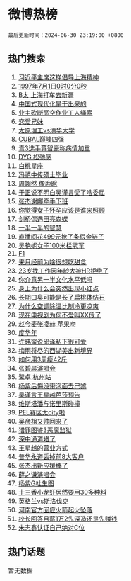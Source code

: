 # 微博热榜

`最后更新时间：2024-06-30 23:19:00 +0800`

## 热门搜索

1. [习近平主席这样倡导上海精神](https://m.weibo.cn/search?containerid=100103type%3D1%26t%3D10%26q%3D%23%E4%B9%A0%E8%BF%91%E5%B9%B3%E4%B8%BB%E5%B8%AD%E8%BF%99%E6%A0%B7%E5%80%A1%E5%AF%BC%E4%B8%8A%E6%B5%B7%E7%B2%BE%E7%A5%9E%23&stream_entry_id=51&isnewpage=1&extparam=seat%3D1%26cate%3D10103%26stream_entry_id%3D51%26pos%3D0%26q%3D%2523%25E4%25B9%25A0%25E8%25BF%2591%25E5%25B9%25B3%25E4%25B8%25BB%25E5%25B8%25AD%25E8%25BF%2599%25E6%25A0%25B7%25E5%2580%25A1%25E5%25AF%25BC%25E4%25B8%258A%25E6%25B5%25B7%25E7%25B2%25BE%25E7%25A5%259E%2523%26dgr%3D0%26filter_type%3Drealtimehot%26c_type%3D51%26display_time%3D1719760739%26pre_seqid%3D17197607391030271743)
1. [1997年7月1日0时0分0秒](https://m.weibo.cn/search?containerid=100103type%3D1%26t%3D10%26q%3D%231997%E5%B9%B47%E6%9C%881%E6%97%A50%E6%97%B60%E5%88%860%E7%A7%92%23&stream_entry_id=31&isnewpage=1&extparam=seat%3D1%26flag%3D32768%26band_rank%3D1%26q%3D%25231997%25E5%25B9%25B47%25E6%259C%25881%25E6%2597%25A50%25E6%2597%25B60%25E5%2588%25860%25E7%25A7%2592%2523%26dgr%3D0%26cate%3D5001%26c_type%3D31%26pos%3D0%26stream_entry_id%3D31%26filter_type%3Drealtimehot%26realpos%3D1%26lcate%3D5001%26display_time%3D1719760739%26pre_seqid%3D17197607391030271743)
1. [B太 上海打车去新疆](https://m.weibo.cn/search?containerid=100103type%3D1%26t%3D10%26q%3DB%E5%A4%AA+%E4%B8%8A%E6%B5%B7%E6%89%93%E8%BD%A6%E5%8E%BB%E6%96%B0%E7%96%86&stream_entry_id=31&isnewpage=1&extparam=seat%3D1%26flag%3D2%26band_rank%3D2%26q%3DB%25E5%25A4%25AA%2520%25E4%25B8%258A%25E6%25B5%25B7%25E6%2589%2593%25E8%25BD%25A6%25E5%258E%25BB%25E6%2596%25B0%25E7%2596%2586%26dgr%3D0%26cate%3D5001%26c_type%3D31%26pos%3D1%26stream_entry_id%3D31%26filter_type%3Drealtimehot%26realpos%3D2%26lcate%3D5001%26display_time%3D1719760739%26pre_seqid%3D17197607391030271743)
1. [中国式现代化是干出来的](https://m.weibo.cn/search?containerid=100103type%3D1%26t%3D10%26q%3D%23%E4%B8%AD%E5%9B%BD%E5%BC%8F%E7%8E%B0%E4%BB%A3%E5%8C%96%E6%98%AF%E5%B9%B2%E5%87%BA%E6%9D%A5%E7%9A%84%23&stream_entry_id=31&isnewpage=1&extparam=seat%3D1%26flag%3D0%26band_rank%3D3%26q%3D%2523%25E4%25B8%25AD%25E5%259B%25BD%25E5%25BC%258F%25E7%258E%25B0%25E4%25BB%25A3%25E5%258C%2596%25E6%2598%25AF%25E5%25B9%25B2%25E5%2587%25BA%25E6%259D%25A5%25E7%259A%2584%2523%26dgr%3D0%26cate%3D5001%26c_type%3D31%26pos%3D2%26stream_entry_id%3D31%26filter_type%3Drealtimehot%26realpos%3D3%26lcate%3D5001%26display_time%3D1719760739%26pre_seqid%3D17197607391030271743)
1. [业主砍断高空作业工人绳索](https://m.weibo.cn/search?containerid=100103type%3D1%26t%3D10%26q%3D%23%E4%B8%9A%E4%B8%BB%E7%A0%8D%E6%96%AD%E9%AB%98%E7%A9%BA%E4%BD%9C%E4%B8%9A%E5%B7%A5%E4%BA%BA%E7%BB%B3%E7%B4%A2%23&stream_entry_id=31&isnewpage=1&extparam=seat%3D1%26flag%3D1%26band_rank%3D4%26q%3D%2523%25E4%25B8%259A%25E4%25B8%25BB%25E7%25A0%258D%25E6%2596%25AD%25E9%25AB%2598%25E7%25A9%25BA%25E4%25BD%259C%25E4%25B8%259A%25E5%25B7%25A5%25E4%25BA%25BA%25E7%25BB%25B3%25E7%25B4%25A2%2523%26dgr%3D0%26cate%3D5001%26c_type%3D31%26pos%3D3%26stream_entry_id%3D31%26filter_type%3Drealtimehot%26realpos%3D4%26lcate%3D5001%26display_time%3D1719760739%26pre_seqid%3D17197607391030271743)
1. [恋爱兄妹](https://m.weibo.cn/search?containerid=100103type%3D1%26t%3D10%26q%3D%23%E6%81%8B%E7%88%B1%E5%85%84%E5%A6%B9%23&stream_entry_id=31&isnewpage=1&extparam=seat%3D1%26flag%3D1%26band_rank%3D5%26q%3D%2523%25E6%2581%258B%25E7%2588%25B1%25E5%2585%2584%25E5%25A6%25B9%2523%26dgr%3D0%26cate%3D5001%26c_type%3D31%26pos%3D4%26stream_entry_id%3D31%26filter_type%3Drealtimehot%26realpos%3D5%26lcate%3D5001%26display_time%3D1719760739%26pre_seqid%3D17197607391030271743)
1. [太原理工vs清华大学](https://m.weibo.cn/search?containerid=100103type%3D1%26t%3D10%26q%3D%23%E5%A4%AA%E5%8E%9F%E7%90%86%E5%B7%A5vs%E6%B8%85%E5%8D%8E%E5%A4%A7%E5%AD%A6%23&stream_entry_id=31&isnewpage=1&extparam=seat%3D1%26flag%3D1%26band_rank%3D6%26q%3D%2523%25E5%25A4%25AA%25E5%258E%259F%25E7%2590%2586%25E5%25B7%25A5vs%25E6%25B8%2585%25E5%258D%258E%25E5%25A4%25A7%25E5%25AD%25A6%2523%26dgr%3D0%26cate%3D5001%26c_type%3D31%26pos%3D5%26stream_entry_id%3D31%26filter_type%3Drealtimehot%26realpos%3D6%26lcate%3D5001%26display_time%3D1719760739%26pre_seqid%3D17197607391030271743)
1. [CUBAL巅峰四强](https://m.weibo.cn/search?containerid=100103type%3D1%26t%3D10%26q%3D%23CUBAL%E5%B7%85%E5%B3%B0%E5%9B%9B%E5%BC%BA%23&stream_entry_id=31&isnewpage=1&extparam=seat%3D1%26filter_type%3Drealtimehot%26q%3D%2523CUBAL%25E5%25B7%2585%25E5%25B3%25B0%25E5%259B%259B%25E5%25BC%25BA%2523%26dgr%3D0%26is_ad_pos%3D1%26adid%3D244567%26cate%3D5001%26pos%3D6%26stream_entry_id%3D31%26c_type%3D31%26band_rank%3D7%26lcate%3D5001%26display_time%3D1719760739%26pre_seqid%3D17197607391030271743)
1. [青3选手蒋智豪称病情加重](https://m.weibo.cn/search?containerid=100103type%3D1%26t%3D10%26q%3D%23%E9%9D%923%E9%80%89%E6%89%8B%E8%92%8B%E6%99%BA%E8%B1%AA%E7%A7%B0%E7%97%85%E6%83%85%E5%8A%A0%E9%87%8D%23&stream_entry_id=31&isnewpage=1&extparam=seat%3D1%26flag%3D0%26band_rank%3D7%26q%3D%2523%25E9%259D%25923%25E9%2580%2589%25E6%2589%258B%25E8%2592%258B%25E6%2599%25BA%25E8%25B1%25AA%25E7%25A7%25B0%25E7%2597%2585%25E6%2583%2585%25E5%258A%25A0%25E9%2587%258D%2523%26dgr%3D0%26cate%3D5001%26c_type%3D31%26pos%3D7%26stream_entry_id%3D31%26filter_type%3Drealtimehot%26realpos%3D7%26lcate%3D5001%26display_time%3D1719760739%26pre_seqid%3D17197607391030271743)
1. [DYG 松弛感](https://m.weibo.cn/search?containerid=100103type%3D1%26t%3D10%26q%3DDYG+%E6%9D%BE%E5%BC%9B%E6%84%9F&stream_entry_id=31&isnewpage=1&extparam=seat%3D1%26flag%3D1%26band_rank%3D8%26q%3DDYG%2520%25E6%259D%25BE%25E5%25BC%259B%25E6%2584%259F%26dgr%3D0%26cate%3D5001%26c_type%3D31%26pos%3D8%26stream_entry_id%3D31%26filter_type%3Drealtimehot%26realpos%3D8%26lcate%3D5001%26display_time%3D1719760739%26pre_seqid%3D17197607391030271743)
1. [白桃星座](https://m.weibo.cn/search?containerid=100103type%3D1%26t%3D10%26q%3D%E7%99%BD%E6%A1%83%E6%98%9F%E5%BA%A7&stream_entry_id=31&isnewpage=1&extparam=seat%3D1%26flag%3D1%26band_rank%3D9%26q%3D%25E7%2599%25BD%25E6%25A1%2583%25E6%2598%259F%25E5%25BA%25A7%26dgr%3D0%26cate%3D5001%26c_type%3D31%26pos%3D9%26stream_entry_id%3D31%26filter_type%3Drealtimehot%26realpos%3D9%26lcate%3D5001%26display_time%3D1719760739%26pre_seqid%3D17197607391030271743)
1. [冯禧中传硕士毕业](https://m.weibo.cn/search?containerid=100103type%3D1%26t%3D10%26q%3D%23%E5%86%AF%E7%A6%A7%E4%B8%AD%E4%BC%A0%E7%A1%95%E5%A3%AB%E6%AF%95%E4%B8%9A%23&stream_entry_id=31&isnewpage=1&extparam=seat%3D1%26flag%3D0%26band_rank%3D10%26q%3D%2523%25E5%2586%25AF%25E7%25A6%25A7%25E4%25B8%25AD%25E4%25BC%25A0%25E7%25A1%2595%25E5%25A3%25AB%25E6%25AF%2595%25E4%25B8%259A%2523%26dgr%3D0%26cate%3D5001%26c_type%3D31%26pos%3D10%26stream_entry_id%3D31%26filter_type%3Drealtimehot%26realpos%3D10%26lcate%3D5001%26display_time%3D1719760739%26pre_seqid%3D17197607391030271743)
1. [周翊然 像鹿晗](https://m.weibo.cn/search?containerid=100103type%3D1%26t%3D10%26q%3D%E5%91%A8%E7%BF%8A%E7%84%B6+%E5%83%8F%E9%B9%BF%E6%99%97&stream_entry_id=31&isnewpage=1&extparam=seat%3D1%26flag%3D2%26band_rank%3D11%26q%3D%25E5%2591%25A8%25E7%25BF%258A%25E7%2584%25B6%2520%25E5%2583%258F%25E9%25B9%25BF%25E6%2599%2597%26dgr%3D0%26cate%3D5001%26c_type%3D31%26pos%3D11%26stream_entry_id%3D31%26filter_type%3Drealtimehot%26realpos%3D11%26lcate%3D5001%26display_time%3D1719760739%26pre_seqid%3D17197607391030271743)
1. [于正说不明白吴谨言受了啥委屈](https://m.weibo.cn/search?containerid=100103type%3D1%26t%3D10%26q%3D%23%E4%BA%8E%E6%AD%A3%E8%AF%B4%E4%B8%8D%E6%98%8E%E7%99%BD%E5%90%B4%E8%B0%A8%E8%A8%80%E5%8F%97%E4%BA%86%E5%95%A5%E5%A7%94%E5%B1%88%23&stream_entry_id=31&isnewpage=1&extparam=seat%3D1%26flag%3D2%26band_rank%3D12%26q%3D%2523%25E4%25BA%258E%25E6%25AD%25A3%25E8%25AF%25B4%25E4%25B8%258D%25E6%2598%258E%25E7%2599%25BD%25E5%2590%25B4%25E8%25B0%25A8%25E8%25A8%2580%25E5%258F%2597%25E4%25BA%2586%25E5%2595%25A5%25E5%25A7%2594%25E5%25B1%2588%2523%26dgr%3D0%26cate%3D5001%26c_type%3D31%26pos%3D12%26stream_entry_id%3D31%26filter_type%3Drealtimehot%26realpos%3D12%26lcate%3D5001%26display_time%3D1719760739%26pre_seqid%3D17197607391030271743)
1. [张杰谢娜牵手下班](https://m.weibo.cn/search?containerid=100103type%3D1%26t%3D10%26q%3D%23%E5%BC%A0%E6%9D%B0%E8%B0%A2%E5%A8%9C%E7%89%B5%E6%89%8B%E4%B8%8B%E7%8F%AD%23&stream_entry_id=31&isnewpage=1&extparam=seat%3D1%26flag%3D1%26band_rank%3D13%26q%3D%2523%25E5%25BC%25A0%25E6%259D%25B0%25E8%25B0%25A2%25E5%25A8%259C%25E7%2589%25B5%25E6%2589%258B%25E4%25B8%258B%25E7%258F%25AD%2523%26dgr%3D0%26cate%3D5001%26c_type%3D31%26pos%3D13%26stream_entry_id%3D31%26filter_type%3Drealtimehot%26realpos%3D13%26lcate%3D5001%26display_time%3D1719760739%26pre_seqid%3D17197607391030271743)
1. [你觉得女子怀孕应该是谁来照顾](https://m.weibo.cn/search?containerid=100103type%3D1%26t%3D10%26q%3D%23%E4%BD%A0%E8%A7%89%E5%BE%97%E5%A5%B3%E5%AD%90%E6%80%80%E5%AD%95%E5%BA%94%E8%AF%A5%E6%98%AF%E8%B0%81%E6%9D%A5%E7%85%A7%E9%A1%BE%23&stream_entry_id=31&isnewpage=1&extparam=seat%3D1%26flag%3D32768%26band_rank%3D14%26q%3D%2523%25E4%25BD%25A0%25E8%25A7%2589%25E5%25BE%2597%25E5%25A5%25B3%25E5%25AD%2590%25E6%2580%2580%25E5%25AD%2595%25E5%25BA%2594%25E8%25AF%25A5%25E6%2598%25AF%25E8%25B0%2581%25E6%259D%25A5%25E7%2585%25A7%25E9%25A1%25BE%2523%26dgr%3D0%26cate%3D5001%26c_type%3D31%26pos%3D14%26stream_entry_id%3D31%26filter_type%3Drealtimehot%26realpos%3D14%26lcate%3D5001%26display_time%3D1719760739%26pre_seqid%3D17197607391030271743)
1. [剑桥偶遇田亮森蝶](https://m.weibo.cn/search?containerid=100103type%3D1%26t%3D10%26q%3D%23%E5%89%91%E6%A1%A5%E5%81%B6%E9%81%87%E7%94%B0%E4%BA%AE%E6%A3%AE%E8%9D%B6%23&stream_entry_id=31&isnewpage=1&extparam=seat%3D1%26flag%3D0%26band_rank%3D15%26q%3D%2523%25E5%2589%2591%25E6%25A1%25A5%25E5%2581%25B6%25E9%2581%2587%25E7%2594%25B0%25E4%25BA%25AE%25E6%25A3%25AE%25E8%259D%25B6%2523%26dgr%3D0%26cate%3D5001%26c_type%3D31%26pos%3D15%26stream_entry_id%3D31%26filter_type%3Drealtimehot%26realpos%3D15%26lcate%3D5001%26display_time%3D1719760739%26pre_seqid%3D17197607391030271743)
1. [一半一半的智慧](https://m.weibo.cn/search?containerid=100103type%3D1%26t%3D10%26q%3D%23%E4%B8%80%E5%8D%8A%E4%B8%80%E5%8D%8A%E7%9A%84%E6%99%BA%E6%85%A7%23&stream_entry_id=31&isnewpage=1&extparam=seat%3D1%26flag%3D32768%26band_rank%3D16%26q%3D%2523%25E4%25B8%2580%25E5%258D%258A%25E4%25B8%2580%25E5%258D%258A%25E7%259A%2584%25E6%2599%25BA%25E6%2585%25A7%2523%26dgr%3D0%26cate%3D5001%26c_type%3D31%26pos%3D16%26stream_entry_id%3D31%26filter_type%3Drealtimehot%26realpos%3D16%26lcate%3D5001%26display_time%3D1719760739%26pre_seqid%3D17197607391030271743)
1. [直播间花499元抢了条假金链子](https://m.weibo.cn/search?containerid=100103type%3D1%26t%3D10%26q%3D%23%E7%9B%B4%E6%92%AD%E9%97%B4%E8%8A%B1499%E5%85%83%E6%8A%A2%E4%BA%86%E6%9D%A1%E5%81%87%E9%87%91%E9%93%BE%E5%AD%90%23&stream_entry_id=31&isnewpage=1&extparam=seat%3D1%26flag%3D1%26band_rank%3D17%26q%3D%2523%25E7%259B%25B4%25E6%2592%25AD%25E9%2597%25B4%25E8%258A%25B1499%25E5%2585%2583%25E6%258A%25A2%25E4%25BA%2586%25E6%259D%25A1%25E5%2581%2587%25E9%2587%2591%25E9%2593%25BE%25E5%25AD%2590%2523%26dgr%3D0%26cate%3D5001%26c_type%3D31%26pos%3D17%26stream_entry_id%3D31%26filter_type%3Drealtimehot%26realpos%3D17%26lcate%3D5001%26display_time%3D1719760739%26pre_seqid%3D17197607391030271743)
1. [吴艳妮女子100米栏冠军](https://m.weibo.cn/search?containerid=100103type%3D1%26t%3D10%26q%3D%23%E5%90%B4%E8%89%B3%E5%A6%AE%E5%A5%B3%E5%AD%90100%E7%B1%B3%E6%A0%8F%E5%86%A0%E5%86%9B%23&stream_entry_id=31&isnewpage=1&extparam=seat%3D1%26flag%3D0%26band_rank%3D18%26q%3D%2523%25E5%2590%25B4%25E8%2589%25B3%25E5%25A6%25AE%25E5%25A5%25B3%25E5%25AD%2590100%25E7%25B1%25B3%25E6%25A0%258F%25E5%2586%25A0%25E5%2586%259B%2523%26dgr%3D0%26cate%3D5001%26c_type%3D31%26pos%3D18%26stream_entry_id%3D31%26filter_type%3Drealtimehot%26realpos%3D18%26lcate%3D5001%26display_time%3D1719760739%26pre_seqid%3D17197607391030271743)
1. [F1](https://m.weibo.cn/search?containerid=100103type%3D1%26t%3D10%26q%3DF1&stream_entry_id=31&isnewpage=1&extparam=seat%3D1%26flag%3D1%26band_rank%3D19%26q%3DF1%26dgr%3D0%26cate%3D5001%26c_type%3D31%26pos%3D19%26stream_entry_id%3D31%26filter_type%3Drealtimehot%26realpos%3D19%26lcate%3D5001%26display_time%3D1719760739%26pre_seqid%3D17197607391030271743)
1. [来月经前为啥很想吃甜食](https://m.weibo.cn/search?containerid=100103type%3D1%26t%3D10%26q%3D%23%E6%9D%A5%E6%9C%88%E7%BB%8F%E5%89%8D%E4%B8%BA%E5%95%A5%E5%BE%88%E6%83%B3%E5%90%83%E7%94%9C%E9%A3%9F%23&stream_entry_id=31&isnewpage=1&extparam=seat%3D1%26flag%3D1%26band_rank%3D20%26q%3D%2523%25E6%259D%25A5%25E6%259C%2588%25E7%25BB%258F%25E5%2589%258D%25E4%25B8%25BA%25E5%2595%25A5%25E5%25BE%2588%25E6%2583%25B3%25E5%2590%2583%25E7%2594%259C%25E9%25A3%259F%2523%26dgr%3D0%26cate%3D5001%26c_type%3D31%26pos%3D20%26stream_entry_id%3D31%26filter_type%3Drealtimehot%26realpos%3D20%26lcate%3D5001%26display_time%3D1719760739%26pre_seqid%3D17197607391030271743)
1. [23岁找工作因年龄大被HR拒绝了](https://m.weibo.cn/search?containerid=100103type%3D1%26t%3D10%26q%3D%2323%E5%B2%81%E6%89%BE%E5%B7%A5%E4%BD%9C%E5%9B%A0%E5%B9%B4%E9%BE%84%E5%A4%A7%E8%A2%ABHR%E6%8B%92%E7%BB%9D%E4%BA%86%23&stream_entry_id=31&isnewpage=1&extparam=seat%3D1%26flag%3D1%26band_rank%3D21%26q%3D%252323%25E5%25B2%2581%25E6%2589%25BE%25E5%25B7%25A5%25E4%25BD%259C%25E5%259B%25A0%25E5%25B9%25B4%25E9%25BE%2584%25E5%25A4%25A7%25E8%25A2%25ABHR%25E6%258B%2592%25E7%25BB%259D%25E4%25BA%2586%2523%26dgr%3D0%26cate%3D5001%26c_type%3D31%26pos%3D21%26stream_entry_id%3D31%26filter_type%3Drealtimehot%26realpos%3D21%26lcate%3D5001%26display_time%3D1719760739%26pre_seqid%3D17197607391030271743)
1. [你介意另一半文化水平低吗](https://m.weibo.cn/search?containerid=100103type%3D1%26t%3D10%26q%3D%23%E4%BD%A0%E4%BB%8B%E6%84%8F%E5%8F%A6%E4%B8%80%E5%8D%8A%E6%96%87%E5%8C%96%E6%B0%B4%E5%B9%B3%E4%BD%8E%E5%90%97%23&stream_entry_id=31&isnewpage=1&extparam=seat%3D1%26flag%3D0%26band_rank%3D22%26q%3D%2523%25E4%25BD%25A0%25E4%25BB%258B%25E6%2584%258F%25E5%258F%25A6%25E4%25B8%2580%25E5%258D%258A%25E6%2596%2587%25E5%258C%2596%25E6%25B0%25B4%25E5%25B9%25B3%25E4%25BD%258E%25E5%2590%2597%2523%26dgr%3D0%26cate%3D5001%26c_type%3D31%26pos%3D22%26stream_entry_id%3D31%26filter_type%3Drealtimehot%26realpos%3D22%26lcate%3D5001%26display_time%3D1719760739%26pre_seqid%3D17197607391030271743)
1. [身上为什么会突然出现小红点](https://m.weibo.cn/search?containerid=100103type%3D1%26t%3D10%26q%3D%23%E8%BA%AB%E4%B8%8A%E4%B8%BA%E4%BB%80%E4%B9%88%E4%BC%9A%E7%AA%81%E7%84%B6%E5%87%BA%E7%8E%B0%E5%B0%8F%E7%BA%A2%E7%82%B9%23&stream_entry_id=31&isnewpage=1&extparam=seat%3D1%26flag%3D1%26band_rank%3D23%26q%3D%2523%25E8%25BA%25AB%25E4%25B8%258A%25E4%25B8%25BA%25E4%25BB%2580%25E4%25B9%2588%25E4%25BC%259A%25E7%25AA%2581%25E7%2584%25B6%25E5%2587%25BA%25E7%258E%25B0%25E5%25B0%258F%25E7%25BA%25A2%25E7%2582%25B9%2523%26dgr%3D0%26cate%3D5001%26c_type%3D31%26pos%3D23%26stream_entry_id%3D31%26filter_type%3Drealtimehot%26realpos%3D23%26lcate%3D5001%26display_time%3D1719760739%26pre_seqid%3D17197607391030271743)
1. [长期口臭可能是长了扁桃体结石](https://m.weibo.cn/search?containerid=100103type%3D1%26t%3D10%26q%3D%23%E9%95%BF%E6%9C%9F%E5%8F%A3%E8%87%AD%E5%8F%AF%E8%83%BD%E6%98%AF%E9%95%BF%E4%BA%86%E6%89%81%E6%A1%83%E4%BD%93%E7%BB%93%E7%9F%B3%23&stream_entry_id=31&isnewpage=1&extparam=seat%3D1%26flag%3D1%26band_rank%3D24%26q%3D%2523%25E9%2595%25BF%25E6%259C%259F%25E5%258F%25A3%25E8%2587%25AD%25E5%258F%25AF%25E8%2583%25BD%25E6%2598%25AF%25E9%2595%25BF%25E4%25BA%2586%25E6%2589%2581%25E6%25A1%2583%25E4%25BD%2593%25E7%25BB%2593%25E7%259F%25B3%2523%26dgr%3D0%26cate%3D5001%26c_type%3D31%26pos%3D24%26stream_entry_id%3D31%26filter_type%3Drealtimehot%26realpos%3D24%26lcate%3D5001%26display_time%3D1719760739%26pre_seqid%3D17197607391030271743)
1. [为什么空调除湿比制冷更凉爽](https://m.weibo.cn/search?containerid=100103type%3D1%26t%3D10%26q%3D%23%E4%B8%BA%E4%BB%80%E4%B9%88%E7%A9%BA%E8%B0%83%E9%99%A4%E6%B9%BF%E6%AF%94%E5%88%B6%E5%86%B7%E6%9B%B4%E5%87%89%E7%88%BD%23&stream_entry_id=31&isnewpage=1&extparam=seat%3D1%26flag%3D1%26band_rank%3D25%26q%3D%2523%25E4%25B8%25BA%25E4%25BB%2580%25E4%25B9%2588%25E7%25A9%25BA%25E8%25B0%2583%25E9%2599%25A4%25E6%25B9%25BF%25E6%25AF%2594%25E5%2588%25B6%25E5%2586%25B7%25E6%259B%25B4%25E5%2587%2589%25E7%2588%25BD%2523%26dgr%3D0%26cate%3D5001%26c_type%3D31%26pos%3D25%26stream_entry_id%3D31%26filter_type%3Drealtimehot%26realpos%3D25%26lcate%3D5001%26display_time%3D1719760739%26pre_seqid%3D17197607391030271743)
1. [现在电视剧为何不爱叫XX传了](https://m.weibo.cn/search?containerid=100103type%3D1%26t%3D10%26q%3D%23%E7%8E%B0%E5%9C%A8%E7%94%B5%E8%A7%86%E5%89%A7%E4%B8%BA%E4%BD%95%E4%B8%8D%E7%88%B1%E5%8F%ABXX%E4%BC%A0%E4%BA%86%23&stream_entry_id=31&isnewpage=1&extparam=seat%3D1%26flag%3D0%26band_rank%3D26%26q%3D%2523%25E7%258E%25B0%25E5%259C%25A8%25E7%2594%25B5%25E8%25A7%2586%25E5%2589%25A7%25E4%25B8%25BA%25E4%25BD%2595%25E4%25B8%258D%25E7%2588%25B1%25E5%258F%25ABXX%25E4%25BC%25A0%25E4%25BA%2586%2523%26dgr%3D0%26cate%3D5001%26c_type%3D31%26pos%3D26%26stream_entry_id%3D31%26filter_type%3Drealtimehot%26realpos%3D26%26lcate%3D5001%26display_time%3D1719760739%26pre_seqid%3D17197607391030271743)
1. [赵今麦张凌赫 苹果吻](https://m.weibo.cn/search?containerid=100103type%3D1%26t%3D10%26q%3D%E8%B5%B5%E4%BB%8A%E9%BA%A6%E5%BC%A0%E5%87%8C%E8%B5%AB+%E8%8B%B9%E6%9E%9C%E5%90%BB&stream_entry_id=31&isnewpage=1&extparam=seat%3D1%26flag%3D1%26band_rank%3D27%26q%3D%25E8%25B5%25B5%25E4%25BB%258A%25E9%25BA%25A6%25E5%25BC%25A0%25E5%2587%258C%25E8%25B5%25AB%2520%25E8%258B%25B9%25E6%259E%259C%25E5%2590%25BB%26dgr%3D0%26cate%3D5001%26c_type%3D31%26pos%3D27%26stream_entry_id%3D31%26filter_type%3Drealtimehot%26realpos%3D27%26lcate%3D5001%26display_time%3D1719760739%26pre_seqid%3D17197607391030271743)
1. [度华年](https://m.weibo.cn/search?containerid=100103type%3D1%26t%3D10%26q%3D%E5%BA%A6%E5%8D%8E%E5%B9%B4&stream_entry_id=31&isnewpage=1&extparam=seat%3D1%26flag%3D0%26band_rank%3D28%26q%3D%25E5%25BA%25A6%25E5%258D%258E%25E5%25B9%25B4%26dgr%3D0%26cate%3D5001%26c_type%3D31%26pos%3D28%26stream_entry_id%3D31%26filter_type%3Drealtimehot%26realpos%3D28%26lcate%3D5001%26display_time%3D1719760739%26pre_seqid%3D17197607391030271743)
1. [许玮甯说邱泽私下很可爱](https://m.weibo.cn/search?containerid=100103type%3D1%26t%3D10%26q%3D%23%E8%AE%B8%E7%8E%AE%E7%94%AF%E8%AF%B4%E9%82%B1%E6%B3%BD%E7%A7%81%E4%B8%8B%E5%BE%88%E5%8F%AF%E7%88%B1%23&stream_entry_id=31&isnewpage=1&extparam=seat%3D1%26flag%3D0%26band_rank%3D29%26q%3D%2523%25E8%25AE%25B8%25E7%258E%25AE%25E7%2594%25AF%25E8%25AF%25B4%25E9%2582%25B1%25E6%25B3%25BD%25E7%25A7%2581%25E4%25B8%258B%25E5%25BE%2588%25E5%258F%25AF%25E7%2588%25B1%2523%26dgr%3D0%26cate%3D5001%26c_type%3D31%26pos%3D29%26stream_entry_id%3D31%26filter_type%3Drealtimehot%26realpos%3D29%26lcate%3D5001%26display_time%3D1719760739%26pre_seqid%3D17197607391030271743)
1. [梅雨将尽的西湖美出新境界](https://m.weibo.cn/search?containerid=100103type%3D1%26t%3D10%26q%3D%23%E6%A2%85%E9%9B%A8%E5%B0%86%E5%B0%BD%E7%9A%84%E8%A5%BF%E6%B9%96%E7%BE%8E%E5%87%BA%E6%96%B0%E5%A2%83%E7%95%8C%23&stream_entry_id=31&isnewpage=1&extparam=seat%3D1%26flag%3D32768%26band_rank%3D30%26q%3D%2523%25E6%25A2%2585%25E9%259B%25A8%25E5%25B0%2586%25E5%25B0%25BD%25E7%259A%2584%25E8%25A5%25BF%25E6%25B9%2596%25E7%25BE%258E%25E5%2587%25BA%25E6%2596%25B0%25E5%25A2%2583%25E7%2595%258C%2523%26dgr%3D0%26cate%3D5001%26c_type%3D31%26pos%3D30%26stream_entry_id%3D31%26filter_type%3Drealtimehot%26realpos%3D30%26lcate%3D5001%26display_time%3D1719760739%26pre_seqid%3D17197607391030271743)
1. [如何用3周瘦42斤](https://m.weibo.cn/search?containerid=100103type%3D1%26t%3D10%26q%3D%23%E5%A6%82%E4%BD%95%E7%94%A83%E5%91%A8%E7%98%A642%E6%96%A4%23&stream_entry_id=31&isnewpage=1&extparam=seat%3D1%26flag%3D1%26band_rank%3D31%26q%3D%2523%25E5%25A6%2582%25E4%25BD%2595%25E7%2594%25A83%25E5%2591%25A8%25E7%2598%25A642%25E6%2596%25A4%2523%26dgr%3D0%26cate%3D5001%26c_type%3D31%26pos%3D31%26stream_entry_id%3D31%26filter_type%3Drealtimehot%26realpos%3D31%26lcate%3D5001%26display_time%3D1719760739%26pre_seqid%3D17197607391030271743)
1. [张碧晨演唱会](https://m.weibo.cn/search?containerid=100103type%3D1%26t%3D10%26q%3D%E5%BC%A0%E7%A2%A7%E6%99%A8%E6%BC%94%E5%94%B1%E4%BC%9A&stream_entry_id=31&isnewpage=1&extparam=seat%3D1%26flag%3D1%26band_rank%3D32%26q%3D%25E5%25BC%25A0%25E7%25A2%25A7%25E6%2599%25A8%25E6%25BC%2594%25E5%2594%25B1%25E4%25BC%259A%26dgr%3D0%26cate%3D5001%26c_type%3D31%26pos%3D32%26stream_entry_id%3D31%26filter_type%3Drealtimehot%26realpos%3D32%26lcate%3D5001%26display_time%3D1719760739%26pre_seqid%3D17197607391030271743)
1. [鹭卓 杭州站](https://m.weibo.cn/search?containerid=100103type%3D1%26t%3D10%26q%3D%E9%B9%AD%E5%8D%93+%E6%9D%AD%E5%B7%9E%E7%AB%99&stream_entry_id=31&isnewpage=1&extparam=seat%3D1%26flag%3D1%26band_rank%3D33%26q%3D%25E9%25B9%25AD%25E5%258D%2593%2520%25E6%259D%25AD%25E5%25B7%259E%25E7%25AB%2599%26dgr%3D0%26cate%3D5001%26c_type%3D31%26pos%3D33%26stream_entry_id%3D31%26filter_type%3Drealtimehot%26realpos%3D33%26lcate%3D5001%26display_time%3D1719760739%26pre_seqid%3D17197607391030271743)
1. [杨紫后悔没带泡面去巴黎](https://m.weibo.cn/search?containerid=100103type%3D1%26t%3D10%26q%3D%23%E6%9D%A8%E7%B4%AB%E5%90%8E%E6%82%94%E6%B2%A1%E5%B8%A6%E6%B3%A1%E9%9D%A2%E5%8E%BB%E5%B7%B4%E9%BB%8E%23&stream_entry_id=31&isnewpage=1&extparam=seat%3D1%26flag%3D1%26band_rank%3D34%26q%3D%2523%25E6%259D%25A8%25E7%25B4%25AB%25E5%2590%258E%25E6%2582%2594%25E6%25B2%25A1%25E5%25B8%25A6%25E6%25B3%25A1%25E9%259D%25A2%25E5%258E%25BB%25E5%25B7%25B4%25E9%25BB%258E%2523%26dgr%3D0%26cate%3D5001%26c_type%3D31%26pos%3D34%26stream_entry_id%3D31%26filter_type%3Drealtimehot%26realpos%3D34%26lcate%3D5001%26display_time%3D1719760739%26pre_seqid%3D17197607391030271743)
1. [吴谨言王星越芭莎预告](https://m.weibo.cn/search?containerid=100103type%3D1%26t%3D10%26q%3D%E5%90%B4%E8%B0%A8%E8%A8%80%E7%8E%8B%E6%98%9F%E8%B6%8A%E8%8A%AD%E8%8E%8E%E9%A2%84%E5%91%8A&stream_entry_id=31&isnewpage=1&extparam=seat%3D1%26flag%3D0%26band_rank%3D35%26q%3D%25E5%2590%25B4%25E8%25B0%25A8%25E8%25A8%2580%25E7%258E%258B%25E6%2598%259F%25E8%25B6%258A%25E8%258A%25AD%25E8%258E%258E%25E9%25A2%2584%25E5%2591%258A%26dgr%3D0%26cate%3D5001%26c_type%3D31%26pos%3D35%26stream_entry_id%3D31%26filter_type%3Drealtimehot%26realpos%3D35%26lcate%3D5001%26display_time%3D1719760739%26pre_seqid%3D17197607391030271743)
1. [维斯塔潘与诺里斯碰撞](https://m.weibo.cn/search?containerid=100103type%3D1%26t%3D10%26q%3D%23%E7%BB%B4%E6%96%AF%E5%A1%94%E6%BD%98%E4%B8%8E%E8%AF%BA%E9%87%8C%E6%96%AF%E7%A2%B0%E6%92%9E%23&stream_entry_id=31&isnewpage=1&extparam=seat%3D1%26flag%3D1%26band_rank%3D36%26q%3D%2523%25E7%25BB%25B4%25E6%2596%25AF%25E5%25A1%2594%25E6%25BD%2598%25E4%25B8%258E%25E8%25AF%25BA%25E9%2587%258C%25E6%2596%25AF%25E7%25A2%25B0%25E6%2592%259E%2523%26dgr%3D0%26cate%3D5001%26c_type%3D31%26pos%3D36%26stream_entry_id%3D31%26filter_type%3Drealtimehot%26realpos%3D36%26lcate%3D5001%26display_time%3D1719760739%26pre_seqid%3D17197607391030271743)
1. [PEL赛区太city啦](https://m.weibo.cn/search?containerid=100103type%3D1%26t%3D10%26q%3D%23PEL%E8%B5%9B%E5%8C%BA%E5%A4%AAcity%E5%95%A6%23&stream_entry_id=31&isnewpage=1&extparam=seat%3D1%26flag%3D1%26band_rank%3D37%26q%3D%2523PEL%25E8%25B5%259B%25E5%258C%25BA%25E5%25A4%25AAcity%25E5%2595%25A6%2523%26dgr%3D0%26cate%3D5001%26c_type%3D31%26pos%3D37%26stream_entry_id%3D31%26filter_type%3Drealtimehot%26realpos%3D37%26lcate%3D5001%26display_time%3D1719760739%26pre_seqid%3D17197607391030271743)
1. [吴彦祖又帅回来了](https://m.weibo.cn/search?containerid=100103type%3D1%26t%3D10%26q%3D%E5%90%B4%E5%BD%A6%E7%A5%96%E5%8F%88%E5%B8%85%E5%9B%9E%E6%9D%A5%E4%BA%86&stream_entry_id=31&isnewpage=1&extparam=seat%3D1%26flag%3D0%26band_rank%3D38%26q%3D%25E5%2590%25B4%25E5%25BD%25A6%25E7%25A5%2596%25E5%258F%2588%25E5%25B8%2585%25E5%259B%259E%25E6%259D%25A5%25E4%25BA%2586%26dgr%3D0%26cate%3D5001%26c_type%3D31%26pos%3D38%26stream_entry_id%3D31%26filter_type%3Drealtimehot%26realpos%3D38%26lcate%3D5001%26display_time%3D1719760739%26pre_seqid%3D17197607391030271743)
1. [猎罪图鉴3恶魔监狱](https://m.weibo.cn/search?containerid=100103type%3D1%26t%3D10%26q%3D%23%E7%8C%8E%E7%BD%AA%E5%9B%BE%E9%89%B43%E6%81%B6%E9%AD%94%E7%9B%91%E7%8B%B1%23&stream_entry_id=31&isnewpage=1&extparam=seat%3D1%26flag%3D0%26band_rank%3D39%26q%3D%2523%25E7%258C%258E%25E7%25BD%25AA%25E5%259B%25BE%25E9%2589%25B43%25E6%2581%25B6%25E9%25AD%2594%25E7%259B%2591%25E7%258B%25B1%2523%26dgr%3D0%26cate%3D5001%26c_type%3D31%26pos%3D39%26stream_entry_id%3D31%26filter_type%3Drealtimehot%26realpos%3D39%26lcate%3D5001%26display_time%3D1719760739%26pre_seqid%3D17197607391030271743)
1. [深中通道堵了](https://m.weibo.cn/search?containerid=100103type%3D1%26t%3D10%26q%3D%23%E6%B7%B1%E4%B8%AD%E9%80%9A%E9%81%93%E5%A0%B5%E4%BA%86%23&stream_entry_id=31&isnewpage=1&extparam=seat%3D1%26flag%3D0%26band_rank%3D40%26q%3D%2523%25E6%25B7%25B1%25E4%25B8%25AD%25E9%2580%259A%25E9%2581%2593%25E5%25A0%25B5%25E4%25BA%2586%2523%26dgr%3D0%26cate%3D5001%26c_type%3D31%26pos%3D40%26stream_entry_id%3D31%26filter_type%3Drealtimehot%26realpos%3D40%26lcate%3D5001%26display_time%3D1719760739%26pre_seqid%3D17197607391030271743)
1. [王星越的营业方式](https://m.weibo.cn/search?containerid=100103type%3D1%26t%3D10%26q%3D%23%E7%8E%8B%E6%98%9F%E8%B6%8A%E7%9A%84%E8%90%A5%E4%B8%9A%E6%96%B9%E5%BC%8F%23&stream_entry_id=31&isnewpage=1&extparam=seat%3D1%26flag%3D0%26band_rank%3D41%26q%3D%2523%25E7%258E%258B%25E6%2598%259F%25E8%25B6%258A%25E7%259A%2584%25E8%2590%25A5%25E4%25B8%259A%25E6%2596%25B9%25E5%25BC%258F%2523%26dgr%3D0%26cate%3D5001%26c_type%3D31%26pos%3D41%26stream_entry_id%3D31%26filter_type%3Drealtimehot%26realpos%3D41%26lcate%3D5001%26display_time%3D1719760739%26pre_seqid%3D17197607391030271743)
1. [普华永道丢掉前8大客户](https://m.weibo.cn/search?containerid=100103type%3D1%26t%3D10%26q%3D%23%E6%99%AE%E5%8D%8E%E6%B0%B8%E9%81%93%E4%B8%A2%E6%8E%89%E5%89%8D8%E5%A4%A7%E5%AE%A2%E6%88%B7%23&stream_entry_id=31&isnewpage=1&extparam=seat%3D1%26flag%3D1%26band_rank%3D42%26q%3D%2523%25E6%2599%25AE%25E5%258D%258E%25E6%25B0%25B8%25E9%2581%2593%25E4%25B8%25A2%25E6%258E%2589%25E5%2589%258D8%25E5%25A4%25A7%25E5%25AE%25A2%25E6%2588%25B7%2523%26dgr%3D0%26cate%3D5001%26c_type%3D31%26pos%3D42%26stream_entry_id%3D31%26filter_type%3Drealtimehot%26realpos%3D42%26lcate%3D5001%26display_time%3D1719760739%26pre_seqid%3D17197607391030271743)
1. [张杰出新应援棒了](https://m.weibo.cn/search?containerid=100103type%3D1%26t%3D10%26q%3D%23%E5%BC%A0%E6%9D%B0%E5%87%BA%E6%96%B0%E5%BA%94%E6%8F%B4%E6%A3%92%E4%BA%86%23&stream_entry_id=31&isnewpage=1&extparam=seat%3D1%26flag%3D1%26band_rank%3D43%26q%3D%2523%25E5%25BC%25A0%25E6%259D%25B0%25E5%2587%25BA%25E6%2596%25B0%25E5%25BA%2594%25E6%258F%25B4%25E6%25A3%2592%25E4%25BA%2586%2523%26dgr%3D0%26cate%3D5001%26c_type%3D31%26pos%3D43%26stream_entry_id%3D31%26filter_type%3Drealtimehot%26realpos%3D43%26lcate%3D5001%26display_time%3D1719760739%26pre_seqid%3D17197607391030271743)
1. [薛之谦演唱会](https://m.weibo.cn/search?containerid=100103type%3D1%26t%3D10%26q%3D%E8%96%9B%E4%B9%8B%E8%B0%A6%E6%BC%94%E5%94%B1%E4%BC%9A&stream_entry_id=31&isnewpage=1&extparam=seat%3D1%26flag%3D1%26band_rank%3D44%26q%3D%25E8%2596%259B%25E4%25B9%258B%25E8%25B0%25A6%25E6%25BC%2594%25E5%2594%25B1%25E4%25BC%259A%26dgr%3D0%26cate%3D5001%26c_type%3D31%26pos%3D44%26stream_entry_id%3D31%26filter_type%3Drealtimehot%26realpos%3D44%26lcate%3D5001%26display_time%3D1719760739%26pre_seqid%3D17197607391030271743)
1. [杨紫G社生图](https://m.weibo.cn/search?containerid=100103type%3D1%26t%3D10%26q%3D%E6%9D%A8%E7%B4%ABG%E7%A4%BE%E7%94%9F%E5%9B%BE&stream_entry_id=31&isnewpage=1&extparam=seat%3D1%26flag%3D0%26band_rank%3D45%26q%3D%25E6%259D%25A8%25E7%25B4%25ABG%25E7%25A4%25BE%25E7%2594%259F%25E5%259B%25BE%26dgr%3D0%26cate%3D5001%26c_type%3D31%26pos%3D45%26stream_entry_id%3D31%26filter_type%3Drealtimehot%26realpos%3D45%26lcate%3D5001%26display_time%3D1719760739%26pre_seqid%3D17197607391030271743)
1. [十三香小龙虾居然要用30多种料](https://m.weibo.cn/search?containerid=100103type%3D1%26t%3D10%26q%3D%23%E5%8D%81%E4%B8%89%E9%A6%99%E5%B0%8F%E9%BE%99%E8%99%BE%E5%B1%85%E7%84%B6%E8%A6%81%E7%94%A830%E5%A4%9A%E7%A7%8D%E6%96%99%23&stream_entry_id=31&isnewpage=1&extparam=seat%3D1%26flag%3D0%26band_rank%3D46%26q%3D%2523%25E5%258D%2581%25E4%25B8%2589%25E9%25A6%2599%25E5%25B0%258F%25E9%25BE%2599%25E8%2599%25BE%25E5%25B1%2585%25E7%2584%25B6%25E8%25A6%2581%25E7%2594%25A830%25E5%25A4%259A%25E7%25A7%258D%25E6%2596%2599%2523%26dgr%3D0%26cate%3D5001%26c_type%3D31%26pos%3D46%26stream_entry_id%3D31%26filter_type%3Drealtimehot%26realpos%3D46%26lcate%3D5001%26display_time%3D1719760739%26pre_seqid%3D17197607391030271743)
1. [英格兰vs斯洛伐克](https://m.weibo.cn/search?containerid=100103type%3D1%26t%3D10%26q%3D%E8%8B%B1%E6%A0%BC%E5%85%B0vs%E6%96%AF%E6%B4%9B%E4%BC%90%E5%85%8B&stream_entry_id=31&isnewpage=1&extparam=seat%3D1%26flag%3D1%26band_rank%3D47%26q%3D%25E8%258B%25B1%25E6%25A0%25BC%25E5%2585%25B0vs%25E6%2596%25AF%25E6%25B4%259B%25E4%25BC%2590%25E5%2585%258B%26dgr%3D0%26cate%3D5001%26c_type%3D31%26pos%3D47%26stream_entry_id%3D31%26filter_type%3Drealtimehot%26realpos%3D47%26lcate%3D5001%26display_time%3D1719760739%26pre_seqid%3D17197607391030271743)
1. [河南官方回应火箭起火坠落](https://m.weibo.cn/search?containerid=100103type%3D1%26t%3D10%26q%3D%23%E6%B2%B3%E5%8D%97%E5%AE%98%E6%96%B9%E5%9B%9E%E5%BA%94%E7%81%AB%E7%AE%AD%E8%B5%B7%E7%81%AB%E5%9D%A0%E8%90%BD%23&stream_entry_id=31&isnewpage=1&extparam=seat%3D1%26flag%3D0%26band_rank%3D48%26q%3D%2523%25E6%25B2%25B3%25E5%258D%2597%25E5%25AE%2598%25E6%2596%25B9%25E5%259B%259E%25E5%25BA%2594%25E7%2581%25AB%25E7%25AE%25AD%25E8%25B5%25B7%25E7%2581%25AB%25E5%259D%25A0%25E8%2590%25BD%2523%26dgr%3D0%26cate%3D5001%26c_type%3D31%26pos%3D48%26stream_entry_id%3D31%26filter_type%3Drealtimehot%26realpos%3D48%26lcate%3D5001%26display_time%3D1719760739%26pre_seqid%3D17197607391030271743)
1. [校长回答月薪1万2先深造还是先赚钱](https://m.weibo.cn/search?containerid=100103type%3D1%26t%3D10%26q%3D%23%E6%A0%A1%E9%95%BF%E5%9B%9E%E7%AD%94%E6%9C%88%E8%96%AA1%E4%B8%872%E5%85%88%E6%B7%B1%E9%80%A0%E8%BF%98%E6%98%AF%E5%85%88%E8%B5%9A%E9%92%B1%23&stream_entry_id=31&isnewpage=1&extparam=seat%3D1%26flag%3D0%26band_rank%3D49%26q%3D%2523%25E6%25A0%25A1%25E9%2595%25BF%25E5%259B%259E%25E7%25AD%2594%25E6%259C%2588%25E8%2596%25AA1%25E4%25B8%25872%25E5%2585%2588%25E6%25B7%25B1%25E9%2580%25A0%25E8%25BF%2598%25E6%2598%25AF%25E5%2585%2588%25E8%25B5%259A%25E9%2592%25B1%2523%26dgr%3D0%26cate%3D5001%26c_type%3D31%26pos%3D49%26stream_entry_id%3D31%26filter_type%3Drealtimehot%26realpos%3D49%26lcate%3D5001%26display_time%3D1719760739%26pre_seqid%3D17197607391030271743)
1. [朱志鑫认证自己绝对C位](https://m.weibo.cn/search?containerid=100103type%3D1%26t%3D10%26q%3D%23%E6%9C%B1%E5%BF%97%E9%91%AB%E8%AE%A4%E8%AF%81%E8%87%AA%E5%B7%B1%E7%BB%9D%E5%AF%B9C%E4%BD%8D%23&stream_entry_id=31&isnewpage=1&extparam=seat%3D1%26flag%3D1%26band_rank%3D50%26q%3D%2523%25E6%259C%25B1%25E5%25BF%2597%25E9%2591%25AB%25E8%25AE%25A4%25E8%25AF%2581%25E8%2587%25AA%25E5%25B7%25B1%25E7%25BB%259D%25E5%25AF%25B9C%25E4%25BD%258D%2523%26dgr%3D0%26cate%3D5001%26c_type%3D31%26pos%3D50%26stream_entry_id%3D31%26filter_type%3Drealtimehot%26realpos%3D50%26lcate%3D5001%26display_time%3D1719760739%26pre_seqid%3D17197607391030271743)

## 热门话题

暂无数据
